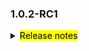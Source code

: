 <!--
 Licensed to the Apache Software Foundation (ASF) under one or more
 contributor license agreements.  See the NOTICE file distributed with
 this work for additional information regarding copyright ownership.
 The ASF licenses this file to You under the Apache License, Version 2.0
 (the "License"); you may not use this file except in compliance with
 the License.  You may obtain a copy of the License at

     http://www.apache.org/licenses/LICENSE-2.0

 Unless required by applicable law or agreed to in writing, software
 distributed under the License is distributed on an "AS IS" BASIS,
 WITHOUT WARRANTIES OR CONDITIONS OF ANY KIND, either express or implied.
 See the License for the specific language governing permissions and
 limitations under the License.
 -->

### 1.0.2-RC1

<details>	
  <summary><mark>Release notes</mark></summary>

  ### Seata-go 1.0.2-RC1	

Seata-go 1.0.2-RC1 发布。

Seata-go 是一款开源的分布式事务解决方案，提供高性能和简单易用的分布式事务服务。

此版本更新如下：

### feature：

- [[#190](https://github.com/seata/seata-go/pull/190)] 添加分支状态上报接口
- [[#158](https://github.com/seata/seata-go/pull/158)] TCC 模式支持 grapc 调用
- [[#213](https://github.com/seata/seata-go/pull/213)] 支持数据源代理功能
- [[#240](https://github.com/seata/seata-go/pull/240)] 删除日志管理功能
- [[#243](https://github.com/seata/seata-go/pull/243)] 添加 Update SQL 语法解析器
- [[#191](https://github.com/seata/seata-go/pull/191)] 支持 TCC 防悬挂、空回滚处理功能
- [[#264](https://github.com/seata/seata-go/pull/264)] 添加更新sql解析器并删除 tidb 解析器
- [[#280](https://github.com/seata/seata-go/pull/280)] TCC 支持 http 调用
- [[#245](https://github.com/seata/seata-go/pull/245)] 支持 hasLogTable 判断逻辑
- [[#288](https://github.com/seata/seata-go/pull/288)] 添加 update SQL 的 undo log 生成功能
- [[#296](https://github.com/seata/seata-go/pull/296)] 添加 delete SQL 的 undo log 生成功能
- [[#303](https://github.com/seata/seata-go/pull/303)] 添加异步处理器
- [[#289](https://github.com/seata/seata-go/pull/289)] 撤消日志生成器后添加 MySQL 更新
- [[#294](https://github.com/seata/seata-go/pull/294)] 添加 MySQL 元数据查询
- [[#309](https://github.com/seata/seata-go/pull/309)] 初始化压缩类型
- [[#301](https://github.com/seata/seata-go/pull/301)] 添加 Multi SQL 的 undo log 生成功能
- [[#321](https://github.com/seata/seata-go/pull/321)] 添加 deflate 压缩功能
- [[#324](https://github.com/seata/seata-go/pull/324)] 添加 lz4 压缩功能
- [[#327](https://github.com/seata/seata-go/pull/327)] 添加 zstd 压缩功能
- [[#322](https://github.com/seata/seata-go/pull/322)] 添加 gzip 压缩功能
- [[#307](https://github.com/seata/seata-go/pull/307)] 添加 flush undo log 功能
- [[#329](https://github.com/seata/seata-go/pull/329)] 添加 zip 压缩功能
- [[#325](https://github.com/seata/seata-go/pull/325)] 添加 Multi update SQL 的 undo log 生成功能
- [[#330](https://github.com/seata/seata-go/pull/330)] 添加 Multi delete SQL 的 undo log 生成功能
- [[#319](https://github.com/seata/seata-go/pull/319)] 添加选择更新执行器
- [[#320](https://github.com/seata/seata-go/pull/320)] 添加 undo 逻辑
- [[#337](https://github.com/seata/seata-go/pull/337)] 添加插入 undo log 逻辑
- [[#355](https://github.com/seata/seata-go/pull/355)] 支持根据配置判断 undo log 保存字段个数
- [[#365](https://github.com/seata/seata-go/pull/365)] 回滚 AT 之前做脏数据校验



### bugfix：

- [[#176](https://github.com/seata/seata-go/pull/176)] 修复 message 的单测的 bug
- [[#237](https://github.com/seata/seata-go/pull/237)] 修复在执行 OpenConnector 函数时候注册资源的 bug
- [[#230](https://github.com/seata/seata-go/pull/230)] 修复远程异步调用无限循环的bug
- [[#258](https://github.com/seata/seata-go/pull/258)] 修复全局事务超时的 bug
- [[#263](https://github.com/seata/seata-go/pull/263)] 修复 mock 数据的 bug
- [[#326](https://github.com/seata/seata-go/pull/326)] 修复 fanout 单元测试 bug
- [[#350](https://github.com/seata/seata-go/pull/350)] 修复 panic 的bug
- [[#359](https://github.com/seata/seata-go/pull/359)] 修复插入 undo log 的 MySQL 参数 bug
- [[#360](https://github.com/seata/seata-go/pull/360)] 修复 AT 回滚例子 bug
- [[#363](https://github.com/seata/seata-go/pull/363)] 修复 meta data bug
- [[#365](https://github.com/seata/seata-go/pull/365)] 修复反序列化 undo log bug


### optimize：	

- [[#187](https://github.com/seata/seata-go/pull/187)] 优化 seata-go 初始化流程
- [[#196](https://github.com/seata/seata-go/pull/196)] 优化远程调用方法参数
- [[#200](https://github.com/seata/seata-go/pull/200)] 添加 tcc grpc 样例，优化注册资源和分支注册
- [[#208](https://github.com/seata/seata-go/pull/208)] 优化删除不必要代码
- [[#215](https://github.com/seata/seata-go/pull/215)] 优化使时间参数，提高可读性
- [[#179](https://github.com/seata/seata-go/pull/179)] 支持 TCC 一阶段传入用户自定义参数
- [[#198](https://github.com/seata/seata-go/pull/198)] 优化远程调用方法的传参
- [[#235](https://github.com/seata/seata-go/pull/235)] 调整 MessageType 枚举值命名规范
- [[#238](https://github.com/seata/seata-go/pull/238)] 添加一些待办事项注释，添加 hook 例子
- [[#261](https://github.com/seata/seata-go/pull/261)] 优化嵌套循环重试
- [[#284](https://github.com/seata/seata-go/pull/284)] 优化重试逻辑
- [[#286](https://github.com/seata/seata-go/pull/286)] 将 rm 和 tm 的初始化逻辑拆分
- [[#287](https://github.com/seata/seata-go/pull/287)] 重构 seata conn 逻辑
- [[#281](https://github.com/seata/seata-go/pull/281)] 优化全局事务使用
- [[#295](https://github.com/seata/seata-go/pull/295)] 重构 seata conn 逻辑
- [[#302](https://github.com/seata/seata-go/pull/302)] 修改 dubbo-go 版本
- [[#336](https://github.com/seata/seata-go/pull/336)] 优化 at 整体流程
- [[#346](https://github.com/seata/seata-go/pull/346)] 优化 at 事务提交流程
- [[#352](https://github.com/seata/seata-go/pull/352)] 优化获取元数据流程
- [[#354](https://github.com/seata/seata-go/pull/354)] 优化 at 事务提交流程
- [[#353](https://github.com/seata/seata-go/pull/353)] 修改方法接收者命名规范
- [[#356](https://github.com/seata/seata-go/pull/356)] 优化 at 事务回滚流程

### test:

- [[#154](https://github.com/seata/seata-go/pull/154)] 添加 message 单元单测
- [[#163](https://github.com/seata/seata-go/pull/163)] 添加 tm 单元单测
- [[#203](https://github.com/seata/seata-go/pull/203)] 添加 getty 单元测试
- [[#204](https://github.com/seata/seata-go/pull/204)] 添加 dubbo filter 单元测试
- [[#210](https://github.com/seata/seata-go/pull/210)] 添加 Tcc 分支报告测试
- [[#192](https://github.com/seata/seata-go/pull/192)] 添加 rm 单元测试
- [[#229](https://github.com/seata/seata-go/pull/229)] 添加 common 单元测试
- [[#299](https://github.com/seata/seata-go/pull/299)] 添加 SQL Parser 单元测试
- [[#332](https://github.com/seata/seata-go/pull/332)] 添加 multi delete undo log 单元测试
- [[#358](https://github.com/seata/seata-go/pull/358)] 添加 AT 回滚的例子


### doc:

- [[#202](https://github.com/seata/seata-go/pull/202)] 优化 github CI 流程，添加 condecov 、 issue CI 工作流
- [[#254](https://github.com/seata/seata-go/pull/254)] 添加自动检查 licence 的脚本
- [[#305](https://github.com/seata/seata-go/pull/305)] 修改 CI 不要自动关闭 issue 和 pr




### contributors:

非常感谢以下 contributors 的代码贡献。若有无意遗漏，请报告。

- [AlexStocks](https://github.com/AlexStocks)
- [luky116](https://github.com/luky116)
- [106umao](https://github.com/106umao)
- [liiibpm](https://github.com/liiibpm)
- [elrond-g](https://github.com/elrond-g)
- [wang1309](https://github.com/wang1309)
- [iSuperCoder](https://github.com/seata/seata-go/commits?author=iSuperCoder)
- [a631807682](https://github.com/seata/seata-go/commits?author=a631807682)
- [betterwinsone](https://github.com/seata/seata-go/commits?author=betterwinsone) 
- [jasondeng1997](https://github.com/seata/seata-go/commits?author=jasondeng1997)
- [chuntaojun](https://github.com/seata/seata-go/commits?author=chuntaojun) 
- [complone](https://github.com/seata/seata-go/commits?author=complone) 
- [miaoxueyu](https://github.com/seata/seata-go/commits?author=miaoxueyu)
- [PangXing](https://github.com/seata/seata-go/commits?author=PangXing)
- [georgehao](https://github.com/seata/seata-go/commits?author=georgehao)
- [baerwang](https://github.com/seata/seata-go/commits?author=baerwang)
- [raspberry-hu](https://github.com/seata/seata-go/commits?author=raspberry-hu)
- [WyattJia](https://github.com/seata/seata-go/commits?author=WyattJia)
- [Code-Fight](https://github.com/Code-Fight)
- [betterwinsone](https://github.com/betterwinsonet)


同时，我们收到了社区反馈的很多有价值的issue和建议，非常感谢大家。

</detail>

